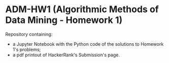 # ADM-HW1 (Algorithmic Methods of Data Mining - Homework 1)

Repository containing:
- a Jupyter Notebook with the Python code of the solutions to Homework 1's problems;
- a pdf printout of HackerRank's Submission's page.
